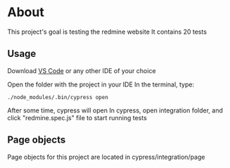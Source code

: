 # About

This project's goal is testing the redmine website
It contains 20 tests


## Usage

Download [VS Code](https://code.visualstudio.com/) or any other IDE of your choice

Open the folder with the project in your IDE
In the terminal, type:
```
./node_modules/.bin/cypress open
```

After some time, cypress will open
In cypress, open integration folder, and click "redmine.spec.js" file to start running tests

## Page objects
Page objects for this project are located in cypress/integration/page


